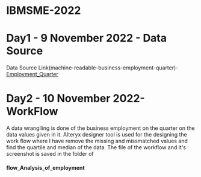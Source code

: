 # IBMSME-2022
<h1>Day1 - 9 November 2022 - Data Source</h1>
Data Source Link(machine-readable-business-employment-quarter)-<a href="https://www.stats.govt.nz/information-releases/business-employment-data-june-2022-quarter/">Employment_Quarter</a>

<h1>Day2 - 10 November 2022- WorkFlow</h2> 
A data wranglling is done of the business employment on the quarter on the data values given in it.
Alteryx designer tool is used for the designing the work flow where I have remove the missing and missmatched values and find the quartile and median of the data.
The file of the workflow and it's screenshot is saved in the folder of <h4>flow_Analysis_of_employment</h4>
